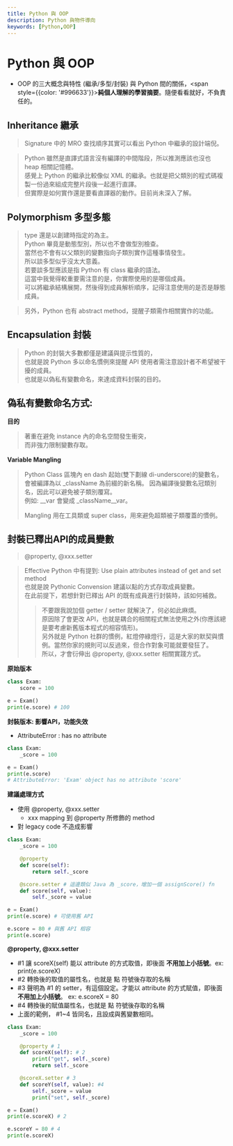 ```yaml
---
title: Python 與 OOP
description: Python 與物件導向
keywords: [Python,OOP]
---
```


# Python 與 OOP
* OOP 的三大概念與特性 (繼承/多型/封裝) 與 Python 間的關係，<span style={{color: '#996633'}}>__純個人理解的學習摘要__</span>。隨便看看就好，不負責任的。 

## Inheritance 繼承
> Signature 中的 MRO 查找順序其實可以看出 Python 中繼承的設計端倪。  

> Python 雖然是直譯式語言沒有編譯的中間階段，所以推測應該也沒也 heap 相關記憶體。  
> 感覺上 Python 的繼承比較像似 XML 的繼承。也就是把父類別的程式碼複製一份過來組成完整片段後一起進行直譯。  
> 但實際是如何實作還是要看直譯器的動作。目前尚未深入了解。   

## Polymorphism 多型多態
> type 還是以創建時指定的為主。  
> Python 畢竟是動態型別，所以也不會做型別檢查。  
> 當然也不會有以父類別的變數指向子類別實作這種事情發生。  
> 所以談多型似乎沒太大意義。  
> 若要談多型應該是指 Python 有 class 繼承的語法。     
> 這當中我覺得較重要需注意的是，你實際使用的是哪個成員。  
> 可以將繼承結構展開，然後得到成員解析順序，記得注意使用的是否是靜態成員。    

> 另外，Python 也有 abstract method，提醒子類需作相關實作的功能。  

## Encapsulation 封裝
> Python 的封裝大多數都僅是建議與提示性質的，  
> 也就是說 Python 多以命名慣例來提醒 API 使用者需注意設計者不希望被干擾的成員。  
> 也就是以偽私有變數命名，來達成資料封裝的目的。   

## 偽私有變數命名方式:
__目的__ 
　
> 著重在避免 instance 內的命名空間發生衝突，  
> 而非強力限制變數存取。  
> 

__Variable Mangling__ 
　
> Python Class 區塊內 en dash 起始(雙下劃線 di-underscore)的變數名，  
> 會被編譯為以 \_className 為前綴的新名稱。
> 因為編譯後變數名冠類別名，因此可以避免被子類別覆寫。    
> 例如: \_\_var 會變成 \_className\_\_var。  
>
> Mangling 用在工具類或 super class，用來避免超類被子類覆蓋的慣例。

## 封裝已釋出API的成員變數

> @property, @xxx.setter  

> Effective Python 中有提到: Use plain attributes instead of get and set method  
> 也就是說 Pythonic Convension 建議以點的方式存取成員變數。  
> 在此前提下，若想針對已釋出 API 的既有成員進行封裝時，該如何補救。 
>> 不要跟我說加個 getter / setter 就解決了，何必如此麻煩。  
>> 原因除了會更改 API，也就是耦合的相關程式無法使用之外(你應該總是要考慮新舊版本程式的相容情形)。  
>> 另外就是 Python 社群的慣例，紅燈停綠燈行，這是大家的默契與慣例。當然你家的規則可以反過來，但合作對象可能就要發狂了。  
>> 所以，才會衍伸出 @property, @xxx.setter 相關實踐方式。

__原始版本__

```python
class Exam:
    score = 100

e = Exam()
print(e.score) # 100    
```

__封裝版本: 影響API，功能失效__
* AttributeError : has no attribute

```python
class Exam:
    _score = 100

e = Exam()
print(e.score) 
# AttributeError: 'Exam' object has no attribute 'score'
```

__建議處理方式__
* 使用 @property, @xxx.setter
    * xxx mapping 到 @property 所修飾的 method
* 對 legacy code 不造成影響

```python
class Exam:
    _score = 100

    @property
    def score(self):
        return self._score

    @score.setter # 這邊類似 Java 為 _score，增加一個 assignScore() fn
    def score(self, value):
        self._score = value

e = Exam()
print(e.score) # 可使用舊 API  

e.score = 80 # 與舊 API 相容
print(e.score)
```

__@property, @xxx.setter__
* #1 讓 scoreX(self) 能以 attribute 的方式取值，即後面 **不用加上小括號**。ex: print(e.scoreX)
* #2 轉換後的取值的屬性名，也就是 點 符號後存取的名稱
* #3 聲明為 #1 的 setter，有這個設定。才能以 attribute 的方式賦值，即後面 **不用加上小括號**。 ex: e.scoreX = 80
* #4 轉換後的賦值屬性名，也就是 點 符號後存取的名稱
* 上面的範例， #1~4 皆同名，且設成與舊變數相同。

```python
class Exam:
    _score = 100

    @property # 1
    def scoreX(self): # 2
        print("get", self._score)
        return self._score

    @scoreX.setter # 3
    def scoreY(self, value): #4
        self._score = value
        print("set", self._score)

e = Exam()
print(e.scoreX) # 2

e.scoreY = 80 # 4
print(e.scoreX)
```